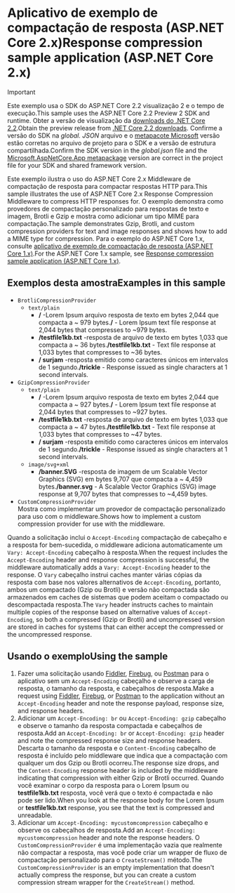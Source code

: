 # <a name="response-compression-sample-application-aspnet-core-2x"></a><span data-ttu-id="460c0-101">Aplicativo de exemplo de compactação de resposta (ASP.NET Core 2.x)</span><span class="sxs-lookup"><span data-stu-id="460c0-101">Response compression sample application (ASP.NET Core 2.x)</span></span>

> [!IMPORTANT]
> <span data-ttu-id="460c0-102">Este exemplo usa o SDK do ASP.NET Core 2.2 visualização 2 e o tempo de execução.</span><span class="sxs-lookup"><span data-stu-id="460c0-102">This sample uses the ASP.NET Core 2.2 Preview 2 SDK and runtime.</span></span> <span data-ttu-id="460c0-103">Obter a versão de visualização da [downloads do .NET Core 2.2](https://www.microsoft.com/net/download/dotnet-core/2.2).</span><span class="sxs-lookup"><span data-stu-id="460c0-103">Obtain the preview release from [.NET Core 2.2 downloads](https://www.microsoft.com/net/download/dotnet-core/2.2).</span></span> <span data-ttu-id="460c0-104">Confirme a versão do SDK na *global. JSON* arquivo e o [metapacote Microsoft](xref:fundamentals/metapackage-app) versão estão corretas no arquivo de projeto para o SDK e a versão de estrutura compartilhada.</span><span class="sxs-lookup"><span data-stu-id="460c0-104">Confirm the SDK version in the *global.json* file and the [Microsoft.AspNetCore.App metapackage](xref:fundamentals/metapackage-app) version are correct in the project file for your SDK and shared framework version.</span></span>

<span data-ttu-id="460c0-105">Este exemplo ilustra o uso do ASP.NET Core 2.x Middleware de compactação de resposta para compactar respostas HTTP para.</span><span class="sxs-lookup"><span data-stu-id="460c0-105">This sample illustrates the use of ASP.NET Core 2.x Response Compression Middleware to compress HTTP responses for.</span></span> <span data-ttu-id="460c0-106">O exemplo demonstra como provedores de compactação personalizado para respostas de texto e imagem, Brotli e Gzip e mostra como adicionar um tipo MIME para compactação.</span><span class="sxs-lookup"><span data-stu-id="460c0-106">The sample demonstrates Gzip, Brotli, and custom compression providers for text and image responses and shows how to add a MIME type for compression.</span></span> <span data-ttu-id="460c0-107">Para o exemplo do ASP.NET Core 1.x, consulte [aplicativo de exemplo de compactação de resposta (ASP.NET Core 1.x)](https://github.com/aspnet/Docs/tree/master/aspnetcore/performance/response-compression/samples/1.x).</span><span class="sxs-lookup"><span data-stu-id="460c0-107">For the ASP.NET Core 1.x sample, see [Response compression sample application (ASP.NET Core 1.x)](https://github.com/aspnet/Docs/tree/master/aspnetcore/performance/response-compression/samples/1.x).</span></span>

## <a name="examples-in-this-sample"></a><span data-ttu-id="460c0-108">Exemplos desta amostra</span><span class="sxs-lookup"><span data-stu-id="460c0-108">Examples in this sample</span></span>

* `BrotliCompressionProvider`
  * `text/plain`
    * <span data-ttu-id="460c0-109">**/** -Lorem Ipsum arquivo resposta de texto em bytes 2,044 que compacta a ~ 979 bytes.</span><span class="sxs-lookup"><span data-stu-id="460c0-109">**/** - Lorem Ipsum text file response at 2,044 bytes that compresses to ~979 bytes.</span></span>
    * <span data-ttu-id="460c0-110">**/testfile1kb.txt** -resposta de arquivo de texto em bytes 1,033 que compacta a ~ 36 bytes.</span><span class="sxs-lookup"><span data-stu-id="460c0-110">**/testfile1kb.txt** - Text file response at 1,033 bytes that compresses to ~36 bytes.</span></span>
    * <span data-ttu-id="460c0-111">**/ surjam** -resposta emitido como caracteres únicos em intervalos de 1 segundo.</span><span class="sxs-lookup"><span data-stu-id="460c0-111">**/trickle** - Response issued as single characters at 1 second intervals.</span></span>
* `GzipCompressionProvider`
  * `text/plain`
    * <span data-ttu-id="460c0-112">**/** -Lorem Ipsum arquivo resposta de texto em bytes 2,044 que compacta a ~ 927 bytes.</span><span class="sxs-lookup"><span data-stu-id="460c0-112">**/** - Lorem Ipsum text file response at 2,044 bytes that compresses to ~927 bytes.</span></span>
    * <span data-ttu-id="460c0-113">**/testfile1kb.txt** -resposta de arquivo de texto em bytes 1,033 que compacta a ~ 47 bytes.</span><span class="sxs-lookup"><span data-stu-id="460c0-113">**/testfile1kb.txt** - Text file response at 1,033 bytes that compresses to ~47 bytes.</span></span>
    * <span data-ttu-id="460c0-114">**/ surjam** -resposta emitido como caracteres únicos em intervalos de 1 segundo.</span><span class="sxs-lookup"><span data-stu-id="460c0-114">**/trickle** - Response issued as single characters at 1 second intervals.</span></span>
  * `image/svg+xml`
    * <span data-ttu-id="460c0-115">**/banner.SVG** -resposta de imagem de um Scalable Vector Graphics (SVG) em bytes 9,707 que compacta a ~ 4,459 bytes.</span><span class="sxs-lookup"><span data-stu-id="460c0-115">**/banner.svg** - A Scalable Vector Graphics (SVG) image response at 9,707 bytes that compresses to ~4,459 bytes.</span></span>
* `CustomCompressionProvider`<br><span data-ttu-id="460c0-116">Mostra como implementar um provedor de compactação personalizado para uso com o middleware.</span><span class="sxs-lookup"><span data-stu-id="460c0-116">Shows how to implement a custom compression provider for use with the middleware.</span></span>

<span data-ttu-id="460c0-117">Quando a solicitação inclui o `Accept-Encoding` compactação de cabeçalho e a resposta for bem-sucedida, o middleware adiciona automaticamente um `Vary: Accept-Encoding` cabeçalho à resposta.</span><span class="sxs-lookup"><span data-stu-id="460c0-117">When the request includes the `Accept-Encoding` header and response compression is successful, the middleware automatically adds a `Vary: Accept-Encoding` header to the response.</span></span> <span data-ttu-id="460c0-118">O `Vary` cabeçalho instrui caches manter várias cópias da resposta com base nos valores alternativos de `Accept-Encoding`, portanto, ambos um compactado (Gzip ou Brotli) e versão não compactada são armazenados em caches de sistemas que podem aceitam o compactado ou descompactada resposta.</span><span class="sxs-lookup"><span data-stu-id="460c0-118">The `Vary` header instructs caches to maintain multiple copies of the response based on alternative values of `Accept-Encoding`, so both a compressed (Gzip or Brotli) and uncompressed version are stored in caches for systems that can either accept the compressed or the uncompressed response.</span></span>

## <a name="using-the-sample"></a><span data-ttu-id="460c0-119">Usando o exemplo</span><span class="sxs-lookup"><span data-stu-id="460c0-119">Using the sample</span></span>

1. <span data-ttu-id="460c0-120">Fazer uma solicitação usando [Fiddler](http://www.telerik.com/fiddler), [Firebug](http://getfirebug.com/), ou [Postman](https://www.getpostman.com/) para o aplicativo sem um `Accept-Encoding` cabeçalho e observe a carga de resposta, o tamanho da resposta, e cabeçalhos de resposta.</span><span class="sxs-lookup"><span data-stu-id="460c0-120">Make a request using [Fiddler](http://www.telerik.com/fiddler), [Firebug](http://getfirebug.com/), or [Postman](https://www.getpostman.com/) to the application without an `Accept-Encoding` header and note the response payload, response size, and response headers.</span></span>
1. <span data-ttu-id="460c0-121">Adicionar um `Accept-Encoding: br` ou `Accept-Encoding: gzip` cabeçalho e observe o tamanho da resposta compactada e cabeçalhos de resposta.</span><span class="sxs-lookup"><span data-stu-id="460c0-121">Add an `Accept-Encoding: br` or `Accept-Encoding: gzip` header and note the compressed response size and response headers.</span></span> <span data-ttu-id="460c0-122">Descarta o tamanho da resposta e o `Content-Encoding` cabeçalho de resposta é incluído pelo middleware que indica que a compactação com qualquer um dos Gzip ou Brotli ocorreu.</span><span class="sxs-lookup"><span data-stu-id="460c0-122">The response size drops, and the `Content-Encoding` response header is included by the middleware indicating that compression with either Gzip or Brotli occurred.</span></span> <span data-ttu-id="460c0-123">Quando você examinar o corpo da resposta para o Lorem Ipsum ou **testfile1kb.txt** resposta, você verá que o texto é compactada e não pode ser lido.</span><span class="sxs-lookup"><span data-stu-id="460c0-123">When you look at the response body for the Lorem Ipsum or **testfile1kb.txt** response, you see that the text is compressed and unreadable.</span></span>
1. <span data-ttu-id="460c0-124">Adicionar um `Accept-Encoding: mycustomcompression` cabeçalho e observe os cabeçalhos de resposta.</span><span class="sxs-lookup"><span data-stu-id="460c0-124">Add an `Accept-Encoding: mycustomcompression` header and note the response headers.</span></span> <span data-ttu-id="460c0-125">O `CustomCompressionProvider` é uma implementação vazia que realmente não compactar a resposta, mas você pode criar um wrapper de fluxo de compactação personalizado para o `CreateStream()` método.</span><span class="sxs-lookup"><span data-stu-id="460c0-125">The `CustomCompressionProvider` is an empty implementation that doesn't actually compress the response, but you can create a custom compression stream wrapper for the `CreateStream()` method.</span></span>
